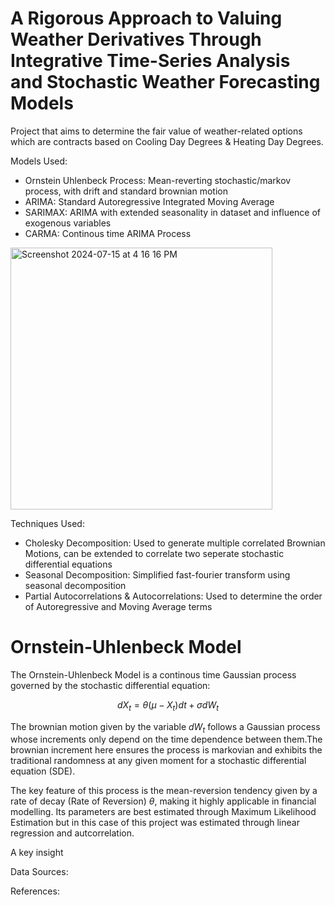 # A Rigorous Approach to Valuing Weather Derivatives Through Integrative Time-Series Analysis and Stochastic Weather Forecasting Models
Project that aims to determine the fair value of weather-related options which are contracts based on Cooling Day Degrees &amp; Heating Day Degrees. 

Models Used: 
- Ornstein Uhlenbeck Process: Mean-reverting stochastic/markov process, with drift and standard brownian motion
- ARIMA: Standard Autoregressive Integrated Moving Average
- SARIMAX: ARIMA with extended seasonality in dataset and influence of exogenous variables
- CARMA: Continous time ARIMA Process

<img width="419" alt="Screenshot 2024-07-15 at 4 16 16 PM" src="https://github.com/user-attachments/assets/1d8ed57b-8eea-4f4e-9234-c642b70b3165">

Techniques Used:
- Cholesky Decomposition: Used to generate multiple correlated Brownian Motions, can be extended to correlate two seperate stochastic differential equations
- Seasonal Decomposition: Simplified fast-fourier transform using seasonal decomposition
- Partial Autocorrelations & Autocorrelations: Used to determine the order of Autoregressive and Moving Average terms

# Ornstein-Uhlenbeck Model
The Ornstein-Uhlenbeck Model is a continous time Gaussian process governed by the stochastic differential equation: 

$$
dX_t = \theta (\mu - X_t) dt + \sigma dW_t
$$

The brownian motion given by the variable $dW_t$ follows a Gaussian process whose increments only depend on the time dependence between them.The brownian increment here ensures the process is markovian and exhibits the traditional randomness at any given moment for a stochastic differential equation (SDE).

The key feature of this process is the mean-reversion tendency given by a rate of decay (Rate of Reversion) $\theta$, making it highly applicable in financial modelling. Its parameters are best estimated through Maximum Likelihood Estimation but in this case of this project was estimated through linear regression and autcorrelation. 

A key insight 

Data Sources: 



References:








  
